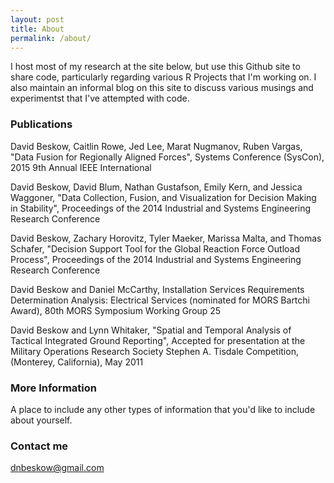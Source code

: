 ```yaml
---
layout: post
title: About
permalink: /about/
---
```


I host most of my research at the site below, but use this Github site to share code, particularly regarding various R Projects that I'm working on.  I also maintain an informal blog on this site to discuss various musings and experimentst that I've attempted with code. 

### Publications

David Beskow, Caitlin Rowe, Jed Lee, Marat Nugmanov, Ruben Vargas, "Data Fusion for Regionally Aligned Forces", Systems Conference (SysCon), 2015 9th Annual IEEE International

David Beskow, David Blum, Nathan Gustafson, Emily Kern, and Jessica Waggoner, "Data Collection, Fusion, and Visualization for Decision Making in Stability", Proceedings of the 2014 Industrial and Systems Engineering Research Conference

David Beskow, Zachary Horovitz, Tyler Maeker, Marissa Malta, and Thomas Schafer, "Decision Support Tool for the Global Reaction Force Outload Process", Proceedings of the 2014 Industrial and Systems Engineering Research Conference

David Beskow and Daniel McCarthy, Installation Services Requirements Determination Analysis: Electrical Services (nominated for MORS Bartchi Award), 80th MORS Symposium Working Group 25

David Beskow and Lynn Whitaker, "Spatial and Temporal Analysis of Tactical Integrated Ground Reporting", Accepted for presentation at the Military Operations Research Society Stephen A. Tisdale Competition, (Monterey, California), May 2011

### More Information

A place to include any other types of information that you'd like to include about yourself.

### Contact me

[dnbeskow@gmail.com](mailto:dnbeskow@gmail.com)
